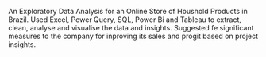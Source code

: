 An Exploratory Data Analysis for an Online Store of Houshold Products in Brazil.
Used Excel, Power Query, SQL, Power Bi and Tableau to extract, clean, analyse and visualise the data and insights.
Suggested fe significant measures to the company for inproving its sales and progit based on project insights.
